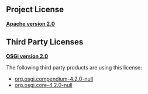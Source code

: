 <!-- Created by CodeLicenseManager -->
## Project License

__[Apache version 2.0](https://github.com/tombensve/APS/blob/master/lics/Apache-2.0.md)__

## Third Party Licenses

__[OSGi version 2.0](https://github.com/tombensve/APS/blob/master/lics/OSGi-2.0.md)__

The following third party products are using this license:

* [org.osgi.compendium-4.2.0-null](http://www.osgi.org/)
* [org.osgi.core-4.2.0-null](http://www.osgi.org/)

<!-- CLM -->
